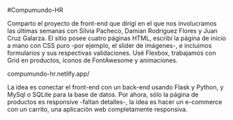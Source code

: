 #Compumundo-HR


Comparto el proyecto de front-end que dirigí en el que nos involucramos las últimas semanas con Silvia Pacheco, Damian Rodriguez Flores y Juan Cruz Galarza. El sitio posee cuatro páginas HTML, escribí la página de inicio a mano con CSS puro -por ejemplo, el slider de imágenes-, e incluimos formularios y sus respectivas validaciones. Usé Flexbox, trabajamos con Grid en productos, íconos de FontAwesome y animaciones.

compumundo-hr.netlify.app/

La idea es conectar el front-end con un back-end usando Flask y Python, y MySql o SQLite para la base de datos. Por ahora, sólo la página de productos es responsive -faltan detalles-, la idea es hacer un e-commerce con un carrito, una aplicación web completamente responsiva.
